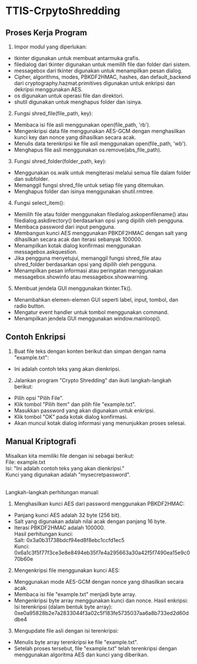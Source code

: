 # TTIS-CrpytoShredding
## Proses Kerja Program
1. Impor modul yang diperlukan:
- tkinter digunakan untuk membuat antarmuka grafis.
- filedialog dari tkinter digunakan untuk memilih file dan folder dari sistem.
- messagebox dari tkinter digunakan untuk menampilkan pesan dialog.
- Cipher, algorithms, modes, PBKDF2HMAC, hashes, dan default_backend dari cryptography.hazmat.primitives digunakan untuk enkripsi dan dekripsi menggunakan AES.
- os digunakan untuk operasi file dan direktori.
- shutil digunakan untuk menghapus folder dan isinya.
2. Fungsi shred_file(file_path, key):
- Membaca isi file asli menggunakan open(file_path, 'rb').
- Mengenkripsi data file menggunakan AES-GCM dengan menghasilkan kunci key dan nonce yang dihasilkan secara acak.
- Menulis data terenkripsi ke file asli menggunakan open(file_path, 'wb').
- Menghapus file asli menggunakan os.remove(abs_file_path).
3. Fungsi shred_folder(folder_path, key):
- Menggunakan os.walk untuk mengiterasi melalui semua file dalam folder dan subfolder.
- Memanggil fungsi shred_file untuk setiap file yang ditemukan.
- Menghapus folder dan isinya menggunakan shutil.rmtree.
4. Fungsi select_item():
- Memilih file atau folder menggunakan filedialog.askopenfilename() atau filedialog.askdirectory() berdasarkan opsi yang dipilih oleh pengguna.
- Membaca password dari input pengguna.
- Membangun kunci AES menggunakan PBKDF2HMAC dengan salt yang dihasilkan secara acak dan iterasi sebanyak 100000.
- Menampilkan kotak dialog konfirmasi menggunakan messagebox.askquestion.
- Jika pengguna menyetujui, memanggil fungsi shred_file atau shred_folder berdasarkan opsi yang dipilih oleh pengguna.
- Menampilkan pesan informasi atau peringatan menggunakan messagebox.showinfo atau messagebox.showwarning.
5. Membuat jendela GUI menggunakan tkinter.Tk().
- Menambahkan elemen-elemen GUI seperti label, input, tombol, dan radio button.
- Mengatur event handler untuk tombol menggunakan command.
- Menampilkan jendela GUI menggunakan window.mainloop().

## Contoh Enkripsi
1. Buat file teks dengan konten berikut dan simpan dengan nama "example.txt":
- Ini adalah contoh teks yang akan dienkripsi.
2. Jalankan program "Crypto Shredding" dan ikuti langkah-langkah berikut:
- Pilih opsi "Pilih File".
- Klik tombol "Pilih Item" dan pilih file "example.txt".
- Masukkan password yang akan digunakan untuk enkripsi.
- Klik tombol "OK" pada kotak dialog konfirmasi.
- Akan muncul kotak dialog informasi yang menunjukkan proses selesai.

## Manual Kriptografi
Misalkan kita memiliki file dengan isi sebagai berikut:<br>
File: example.txt<br>
Isi: "Ini adalah contoh teks yang akan dienkripsi."<br>
Kunci yang digunakan adalah "mysecretpassword".<br><br>

Langkah-langkah perhitungan manual:<br>
1. Menghasilkan kunci AES dari password menggunakan PBKDF2HMAC:
- Panjang kunci AES adalah 32 byte (256 bit).
- Salt yang digunakan adalah nilai acak dengan panjang 16 byte.
- Iterasi PBKDF2HMAC adalah 100000.<br>
Hasil perhitungan kunci:<br>
Salt: 0x3a0b31738bdcf94ed8f8ebc1ccfd1ec5<br>
Kunci: 0x6a1c3f5f77f3ce3e8e8494eb35f7e4a295663a30a42f5f7490ea15e9c070b60e<br>

2. Mengenkripsi file menggunakan kunci AES:
- Menggunakan mode AES-GCM dengan nonce yang dihasilkan secara acak.
- Membaca isi file "example.txt" menjadi byte array.
- Mengenkripsi byte array menggunakan kunci dan nonce.
Hasil enkripsi:<br>
Isi terenkripsi (dalam bentuk byte array): 0xe0a95828b2e7a2833044f3a02c5f183fe5735037aa6a8b733ed2d60ddbe4<br>

3. Mengupdate file asli dengan isi terenkripsi:
- Menulis byte array terenkripsi ke file "example.txt".
- Setelah proses tersebut, file "example.txt" telah terenkripsi dengan menggunakan algoritma AES dan kunci yang diberikan.
